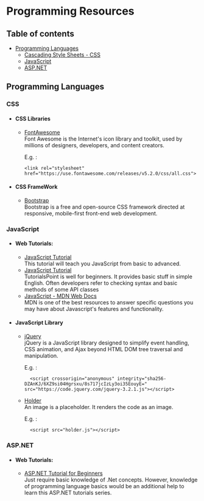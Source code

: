 # Programming Resources

## Table of contents 


- [Programming Languages](#programming-languages)
	- [Cascading Style Sheets - CSS](#CSS)
    - [JavaScript](#JavaScript)
	- [ASP.NET](#ASP.NET)













## Programming Languages

### CSS
-  #### CSS Libraries
	- [FontAwesome][FontAwesome-git]  			
	 	Font Awesome is the Internet's icon library and toolkit, used by millions of designers, developers, and content creators.

	  E.g. :

	      <link rel="stylesheet" href="https://use.fontawesome.com/releases/v5.2.0/css/all.css">

- #### CSS FrameWork
	- [Bootstrap][Bootstrap-git]  			  
		Bootstrap is a free and open-source CSS framework directed at responsive, mobile-first front-end web development.




[Bootstrap-git]: https://github.com/twbs/bootstrap
[FontAwesome-git]: https://github.com/FortAwesome/Font-Awesome

### JavaScript

- #### Web Tutorials:
	- [JavaScript Tutorial][JavaScript-w3]  
		This tutorial will teach you JavaScript from basic to advanced.
	- [JavaScript Tutorial][JavaScript-tutorialspoint]  		
		TutorialsPoint is well for beginners. It provides basic stuff in simple English. Often developers refer to checking syntax and basic methods of some API classes
	- [JavaScript - MDN Web Docs][JavaScript-mozilla]				
	  	MDN is one of the best resources to answer specific questions you may have about Javascript's features and functionality.

- #### JavaScript Library
	- [jQuery][jQueryJs]	  		  	
	  	jQuery is a JavaScript library designed to simplify event handling, CSS animation, and Ajax beyond HTML DOM tree traversal and manipulation.

	  E.g. :
	  
	    	<script crossorigin="anonymous" integrity="sha256-DZAnKJ/6XZ9si04Hgrsxu/8s717jcIzLy3oi35EouyE=" src="https://code.jquery.com/jquery-3.2.1.js"></script>
		
	- [Holder][HolderJs]  			  					
	 	An image is a placeholder. It renders the code as an image.

	  E.g. :

	  	    <script src="holder.js"></script>

[JavaScript-w3]: https://www.w3schools.com/js/
[JavaScript-tutorialspoint]: https://www.tutorialspoint.com/javascript/index.htm
[JavaScript-mozilla]: https://developer.mozilla.org/en-US/docs/Web/JavaScript?retiredLocale=tr
[HolderJs]: https://github.com/imsky/holder
[jQueryJs]: https://github.com/jquery/jquery



### ASP.NET

- #### Web Tutorials:
	- [ASP.NET Tutorial for Beginners][ASP.NET-guru99]  		
		Just require basic knowledge of .Net concepts. However, knowledge of programming language basics would be an additional help to learn this ASP.NET tutorials series.



[ASP.NET-guru99]: https://www.guru99.com/asp-net-tutorial.html